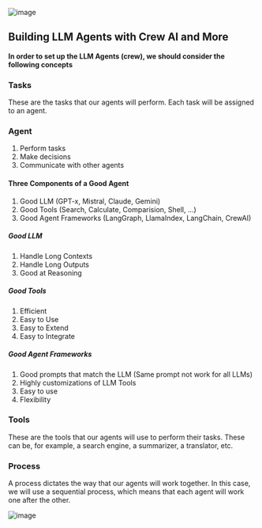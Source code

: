 ![image](https://alejandro-ao.com/crew-ai-crash-course-step-by-step/crewai-intro_hu88a7dae19e6e4edc447052475e8d7632_37712_1320x0_resize_q75_h2_box_2.webp)

## Building LLM Agents with Crew AI and More

**In order to set up the LLM Agents (crew), we should consider the following concepts**

### Tasks

These are the tasks that our agents will perform. Each task will be assigned to an agent.


### Agent
1. Perform tasks
2. Make decisions
3. Communicate with other agents

#### Three Components of a Good Agent
1. Good LLM (GPT-x, Mistral, Claude, Gemini)
2. Good Tools (Search, Calculate, Comparision, Shell, ...)
3. Good Agent Frameworks (LangGraph, LlamaIndex, LangChain, CrewAI)

##### Good LLM
1. Handle Long Contexts
2. Handle Long Outputs
3. Good at Reasoning

##### Good Tools
1. Efficient
2. Easy to Use
3. Easy to Extend
4. Easy to Integrate

##### Good Agent Frameworks
1. Good prompts that match the LLM (Same prompt not work for all LLMs)
2. Highly customizations of LLM Tools
3. Easy to use
4. Flexibility

### Tools

These are the tools that our agents will use to perform their tasks. These can be, for example, a search engine, a summarizer, a translator, etc.

### Process

A process dictates the way that our agents will work together. In this case, we will use a sequential process, which means that each agent will work one after the other.

![image](https://alejandro-ao.com/crew-ai-crash-course-step-by-step/crewai-diagram.jpg)
